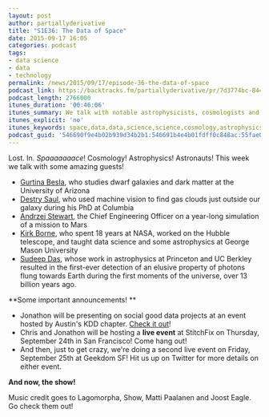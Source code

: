 ```yaml
---
layout: post
author: partiallyderivative
title: "S1E36: The Data of Space"
date: 2015-09-17 16:05
categories: podcast
tags:
- data science
- data
- technology
permalink: /news/2015/09/17/episode-36-the-data-of-space
podcast_link: https://backtracks.fm/partiallyderivative/pr/7d3774bc-8443-11e7-86c7-0e84392478bc/partially_derivative_episode_36.mp3?s=1
podcast_length: 2766000
itunes_duration: '00:46:06'
itunes_summary: We talk with notable astrophysicists, cosmologists and astronauts to learn more about the data of space, dark matter and the early universe.
itunes_explicit: 'no'
itunes_keywords: space,data,data,science,science,cosmology,astrophysics,mars,astronaut
podcast_guid: '546690f9e4b02b939d34b2b1:546691b4e4b01fdff0c848ac:55fae05fe4b0f02e1556b2ca'
---
```


Lost. In. *Spaaaaaaace*! Cosmology! Astrophysics! Astronauts! This week
we talk with some amazing guests! 

-   [Gurtina
    Besla](https://www.as.arizona.edu/people/faculty/gurtina-besla), who
    studies dwarf galaxies and dark matter at the University of Arizona
-   [Destry Saul](https://twitter.com/destrysaul), who used machine
    vision to find gas clouds just outside our galaxy during his PhD at
    Columbia
-   [Andrzej Stewart](https://twitter.com/hiseas_andrzej), the Chief
    Engineering Officer on a year-long simulation of a mission to Mars
-   [Kirk Borne](http://kirkborne.net/), who spent 18 years at NASA,
    worked on the Hubble telescope, and taught data science and some
    astrophysics at George Mason University
-   [Sudeep Das](https://twitter.com/datamusing), whose work in
    astrophysics at Princeton and UC Berkley resulted in the first-ever
    detection of an elusive property of photons flung towards Earth
    during the first moments of the universe, over 13 billion years
    ago. 

**Some important announcements! **

-   Jonathon will be presenting on social good data projects at an event
    hosted by Austin's KDD chapter. [Check it
    out](http://www.meetup.com/Austin-ACM-SIGKDD/events/224913370/)!
-   Chris and Jonathon will be hosting a **live event** at StitchFix on
    Thursday, September 24th in San Francisco! Come hang out! 
-   And then, just to get crazy, we're doing a second live event on
    Friday, September 25th at Geekdom SF! Hit us up on Twitter for more
    details on either event.

**And now, the show!**

<div id="backtracks-player" data-bt-embed="https://player.backtracks.fm/partiallyderivative/partially-derivative/m/s1e36-the-data-of-space" data-bt-theme="light" data-bt-show-art-cover="true" data-bt-show-comments="false"></div><script>(function(p,l,a,y,e,r,s){if(p[y]) return;if(p[e]) return p[e]();s=l.createElement(a);l.head.appendChild((s.async=p[y]=true,s.src=r,s))}(window,document,"script","__btL","__btR","https://player.backtracks.fm/embedder.js"))</script>

Music credit goes to Lagomorpha, Show, Matti Paalanen and Joost Eagle.
Go check them out! 
